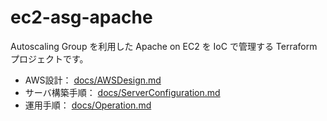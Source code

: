 # ec2-asg-apache

Autoscaling Group を利用した Apache on EC2 を IoC で管理する Terraform プロジェクトです。

- AWS設計： [docs/AWSDesign.md](./docs/AWSDesign.md)
- サーバ構築手順： [docs/ServerConfiguration.md](./docs/ServerConfiguration.md)
- 運用手順： [docs/Operation.md](./docs/Operation.md)